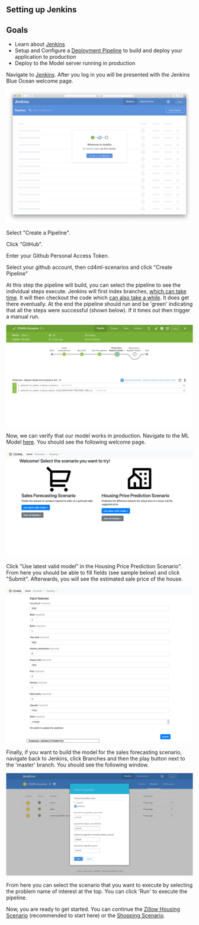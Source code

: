 ## Setting up Jenkins

## Goals

* Learn about [Jenkins](https://jenkins.io/)
* Setup and Configure a [Deployment Pipeline](https://martinfowler.com/bliki/DeploymentPipeline.html) to build and deploy your application to production
* Deploy to the Model server running in production

Navigate to [Jenkins](http://localhost:10000/blue). After you log in you will be presented with the Jenkins Blue Ocean welcome page.
 
![BlueOceanWelcome](./images/BlueOceanWelcomeScreen.png)

Select "Create a Pipeline".

Click "GitHub".

Enter your Github Personal Access Token.

Select your github account, then cd4ml-scenarios and click "Create Pipeline"

At this step the pipeline will build, you can select the pipeline to see the individual steps execute. Jenkins will first index branches, [which can take time](https://support.cloudbees.com/hc/en-us/articles/360055870591-Multibranch-Pipeline-Branch-indexing-job-stuck-and-cannot-be-aborted). It will then checkout the code which [can also take a while](https://stackoverflow.com/questions/36017253/jenkins-git-fetch-timeout). It does get there eventually. At the end the pipeline should run and be 'green' indicating that all the steps were successful (shown below). If it times out then trigger a manual run.

![GreenBuildPipline](./images/GreenBuildPipeline.png)

Now, we can verify that our model works in production. Navigate to the ML Model [here](http://localhost:11000). You should see the following welcome page.

![ModelHomePage](./images/ModelHomePage.png)

Click "Use latest valid model" in the Housing Price Prediction Scenario". From here you should be able to fill fields (see sample below) and click "Submit". Afterwards, you will see the estimated sale price of the house.

![SampleHousePricePrediction](./images/HousePricePrediction.png)

Finally, if you want to build the model for the sales forecasting scenario, navigate back to Jenkins, click Branches and then the play button next to the 'master' branch.  You should see the following window.

![SelectProblem](./images/JenkinsSelectScenario.png)

From here you can select the scenario that you want to execute by selecting the problem name of interest at the top. You can click 'Run' to execute the pipeline.

Now, you are ready to get started. You can continue the [Zillow Housing Scenario](./housing/3-MachineLearning.md) (recommended to start here) or the [Shopping Scenario](./groceries/3-MachineLearning.md).